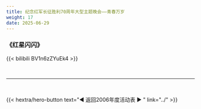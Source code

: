 ```yaml
---
title: 纪念红军长征胜利70周年大型主题晚会——青春万岁
weight: 17
date: 2025-06-29
---
```


### 《红星闪闪》

{{< bilibili BV1n6zZYuEk4 >}}

<br>
<hr>
<br>

{{< hextra/hero-button text="◀ 返回2006年度活动表 ▶ " link="../" >}}